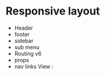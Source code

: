 # Responsive layout
- Header
- footer
- sidebar
- sub menu
- Routing v6
- props
- nav links
View : 
